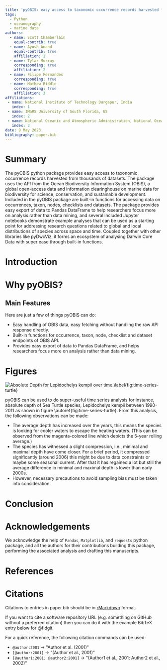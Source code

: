```yaml
---
title: 'pyOBIS: easy access to taxonomic occurrence records harvested from thousands of datasets'
tags:
  - Python
  - oceanography
  - marine data
authors:
  - name: Scott Chamberlain
    equal-contrib: true
  - name: Ayush Anand
    equal-contrib: true
    affiliation: 1
  - name: Tylar Murray
    corresponding: true
    affiliation: 2
  - name: Filipe Fernandes
    corresponding: true
  - name: Mathew Biddle
    corresponding: true
    affiliation: 3
affiliations:
 - name: National Institute of Technology Durgapur, India
   index: 1
 - name: IMaRS University of South Florida, US
   index: 2
 - name: National Oceanic and Atmospheric Administration, National Ocean Service, Integrated Ocean Observing System, US
   index: 3
date: 9 May 2023
bibliography: paper.bib
---
```


# Summary
The pyOBIS python package provides easy access to taxonomic occurrence records harvested from thousands of datasets.
The package uses the API from the Ocean Biodiversity Information System (OBIS),
a global open-access data and information clearinghouse on marine data for biodiversity for science, conservation,
and sustainable development.
Included in the pyOBIS package are built-in functions for accessing data on occurrences, taxon, nodes, checklists and datasets.
The package provides easy export of data to Pandas DataFrame to help researchers focus more on analysis rather than data mining,
and several included Jupyter notebooks demonstrate example analyses that can be used as a starting point for addressing research questions related to global and local distributions of species across space and time.
Coupled together with other libraries like pyDwcViz,
it forms an ecosystem of analysing Darwin Core Data with super ease through built-in functions.

# Introduction


# Why pyOBIS?

## Main Features
Here are just a few of things pyOBIS can do:
* Easy handling of OBIS data, easy fetching without handling the raw API response directly.
* Built-in functions for occurrence, taxon, node, checklist and dataset endpoints of OBIS API.
* Provides easy export of data to Pandas DataFrame, and helps researchers focus more on analysis rather than data mining.

# Figures
![Absolute Depth for Lepidochelys kempii over time.\label{fig:time-series-turtle}](https://github.com/ayushanand18/pyobis/assets/36472216/b6e66f31-7bbd-49c9-8186-3ab1a58e57c0)

pyOBIS can be used to do super-useful time series analysis for instance, absolute depth of Sea Turtle species, Lepidochelys kempii between 1990-2011 as shown in figure \autoref{fig:time-series-turtle}. From this analysis, the following observations can be made:
* The average depth has increased over the years, this means the species is looking for cooler waters to escape the heating waters. (This can be observed from the magenta-colored line which depicts the 5-year rolling average.)
* The species has witnessed a slight compression, i.e., minimal and maximal depth have come closer. For a brief period, it compressed significantly (around 2006) this might be due to data constraints or maybe some seasonal current. After that it has regained a lot but still the average difference in minimal and maximal depth is lower than early 2000s.
* However, necessary precautions to avoid sampling bias must be taken into consideration.

# Conclusion


# Acknowledgements
We acknowledge the help of `Pandas`, `Matplotlib`, and `requests` python package, and all the authors for their contributions building this package, performing the associated analysis and drafting this manuscripts.

# References

# Citations
Citations to entries in paper.bib should be in
[rMarkdown](http://rmarkdown.rstudio.com/authoring_bibliographies_and_citations.html)
format.

If you want to cite a software repository URL (e.g. something on GitHub without a preferred
citation) then you can do it with the example BibTeX entry below for @fidgit.

For a quick reference, the following citation commands can be used:
- `@author:2001`  ->  "Author et al. (2001)"
- `[@author:2001]` -> "(Author et al., 2001)"
- `[@author1:2001; @author2:2001]` -> "(Author1 et al., 2001; Author2 et al., 2002)"